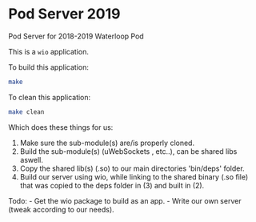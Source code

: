 # Pod Server 2019
Pod Server for 2018-2019 Waterloop Pod

This is a `wio` application.

To build this application:
```bash
make
```

To clean this application:
```bash
make clean
```

Which does these things for us:
   1) Make sure the sub-module(s) are/is properly cloned.
   2) Build the sub-module(s) (uWebSockets , etc..), can be shared libs aswell.
   3) Copy the shared lib(s) (.so) to our main directories 'bin/deps' folder.
   4) Build our server using wio, while linking to the shared binary (.so file) that was copied to the deps folder in (3) and built in (2).

Todo: 
    - Get the wio package to build as an app.
    - Write our own server (tweak according to our needs).
